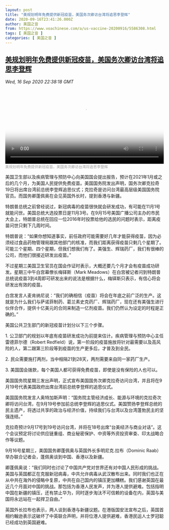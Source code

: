 ```yaml
---
layout: post
title: "美规划明年免费提供新冠疫苗，美国务次卿访台湾将追思李登辉"
date: 2020-09-16T23:41:26.000Z
author: 美国之音
from: https://www.voachinese.com/a/us-vaccine-20200916/5586308.html
tags: [ 美国之音 ]
categories: [ 美国之音 ]
---
```

<!--1600299686000-->
[美规划明年免费提供新冠疫苗，美国务次卿访台湾将追思李登辉](https://www.voachinese.com/a/us-vaccine-20200916/5586308.html)
------

<div>
<div><i>Wed, 16 Sep 2020 22:38:18 GMT</i></div><video poster="https://images.weserv.nl?url=gdb.voanews.com/36966ac7-f6fc-4d57-9475-ca3c887dd9b1_tv_r1_s_w900.jpg" src="https://av.voanews.com/Videoroot/Pangeavideo/2020/09/3/36/36966ac7-f6fc-4d57-9475-ca3c887dd9b1_240p.mp4" style="width:100%" controls></video><div><small style="color: #999;">美规划明年免费提供新冠疫苗，美国务次卿访台湾将追思李登辉</small></div><p>美国卫生部以及疾病管理与预防中心向美国国会提出报告，预计在2021年1月或之后的几个月，为美国人民提供免费疫苗。美国国务院发出声明，国务次卿克拉奇19日将出席台湾前总统李登辉追思仪式；克拉奇是访问台湾最高层级美国国务院官员。而国务卿蓬佩奥在会见英国外长时，提到香港与新疆。</p><p>特朗普总统之前曾经说过，新冠病毒的疫苗很快就会研发成功，有可能在11月1号就能问世。美国总统大选投票日是11月3号。在9月15号美国广播公司主办的市民大会上，特朗普总统在回应一位2016年时投票给他的选民的问题时表示，距离疫苗问世只剩下几周时间。</p><p>特朗普说：“如果你想知道事实，前任政府可能需要好几年才能获得疫苗，因为必须经过食品药物管理局跟其他部门的核准，而我们距离获得疫苗只剩几个星期了。可能三个星期、四个星期，但我们想我们有了。美强生、辉瑞药厂，我们有很棒的公司，而他们很接近研发出疫苗。”</p><p>不过星期三美国卫生官员在国会作证时表示，大概还要几个月才会有疫苗成功研发。星期三中午白宫幕僚长梅铎斯（Mark Meadows）在白宫被记者问到特朗普总统说疫苗3到4周即可研发出来的说法是根据什么，梅铎斯只表示，有信心将会研发出有效的疫苗。</p><p>白宫发言人麦肯纳尼说：“我们的确相信（疫苗）将会在年底之前广泛的生产。这就是为什么我们与萨诺菲制药、葛兰素史克药厂、辉瑞药厂，现在还有美强生进行伙伴合作，提供十亿美元的合同来制造一亿剂疫苗。我们仍然认为设定的时程是正确的。”</p><p>美国公共卫生部门的新冠疫苗计划分以下三个步骤。</p><p>1. 公卫部门的规划以年底有疫苗研发成功为前提来估计。疾病管理与预防中心主任雷德菲尔德（Robert Redfield）说，第一阶段的疫苗施放将针对最需要以及高风险的人，第二跟第三阶段等到疫苗的生产更多后，才普及到全民。</p><p>2. 民众需要施打两剂，当中相隔21到28天，两剂需要来自同一家药厂生产。</p><p>3. 美国国会拨款，每个美国人都可获得免费疫苗，即使是没有保险的人也可以。</p><p>美国国务院星期三发出声明，正式宣布美国国务次卿克拉奇访问台湾，并且将在9月19号代表美国政府出席台湾前总统李登辉的追思仪式。</p><p>美国国务院发言人奥特加斯声明：“国务院主管经济成长、能源与环境的克拉奇次卿将访问台湾，在9月19号参加前总统李登辉的追思仪式。美国赞扬李登辉总统的民主遗产，将透过共享的政治与经济价值，持续我们与台湾以及台湾蓬勃民主的坚强连结。”</p><p>克拉奇预计9月17号到19号访问台湾，并将在18号出席“台美经济与商业对话”。这个会议预定将讨论供应链重组、商业秘密保护、中资等外资投资审查、印太战略合作等议题。</p><p>9月16号星期三，美国国务卿蓬佩奥与英国外长多明尼克.拉布（Dominic Raab）举办联合记者会，蓬佩奥谈到中国、香港以及新疆。</p><p>卿蓬佩奥说：“我们同时也讨论了中国共产党对世界还有对中国人民形成的挑战。美国与英国都正在克服新冠病毒，中共允许病毒从武汉散布出来。同时我们也正在从中共在海外的侵略中复原，中共在自己国内的镇压更加糟糕。我们感谢英国在最近几个月面对中国的挑战。那包括为香港人民发声，并为港人提供避难。包括指明中国在新疆的镇压，还有禁止华为，同时逐步淘汰不可信赖的设备在内，英国与美国将永远站在一起捍卫自由。”</p><p>英国外长拉布也表示，两人谈到香港与新疆议题。在港版国安法宣布之后，英国首相约翰逊表示这破坏了中英联合声明，并将位港人提供避难，香港民运人士罗冠聪已经成功到英国避难。</p>
</div>

